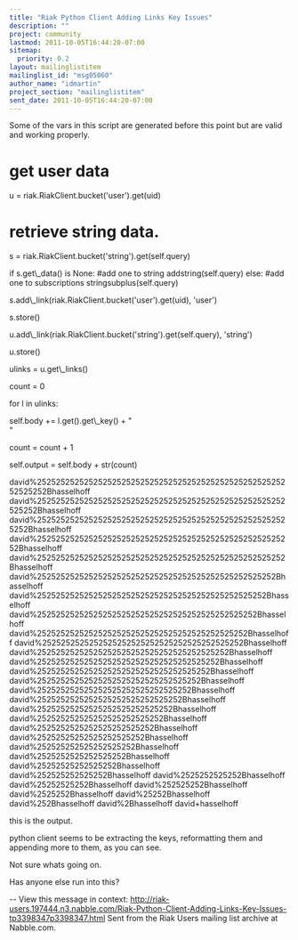 ```yaml
---
title: "Riak Python Client Adding Links Key Issues"
description: ""
project: community
lastmod: 2011-10-05T16:44:20-07:00
sitemap:
  priority: 0.2
layout: mailinglistitem
mailinglist_id: "msg05060"
author_name: "idmartin"
project_section: "mailinglistitem"
sent_date: 2011-10-05T16:44:20-07:00
---
```



Some of the vars in this script are generated before this point but are valid
and working properly.

 # get user data
 u = riak.RiakClient.bucket('user').get(uid)
 
 # retrieve string data. 
 s = riak.RiakClient.bucket('string').get(self.query) 
 
 
 if s.get\\_data() is None:
 #add one to string
 addstring(self.query)
 else:
 #add one to subscriptions
 stringsubplus(self.query)
 
 
 s.add\\_link(riak.RiakClient.bucket('user').get(uid), 'user')
 
 s.store()
 
 u.add\\_link(riak.RiakClient.bucket('string').get(self.query), 
'string') 
 
 u.store() 
 
 ulinks = u.get\\_links() 
 
 count = 0
 
 for l in ulinks:
 
 self.body += l.get().get\\_key() + "  
"
 
 count = count + 1
 
 self.output = self.body + str(count)


david%2525252525252525252525252525252525252525252525252525252525252Bhasselhoff
david%25252525252525252525252525252525252525252525252525252525252Bhasselhoff
david%252525252525252525252525252525252525252525252525252525252Bhasselhoff
david%2525252525252525252525252525252525252525252525252525252Bhasselhoff
david%25252525252525252525252525252525252525252525252525252Bhasselhoff
david%252525252525252525252525252525252525252525252525252Bhasselhoff
david%2525252525252525252525252525252525252525252525252Bhasselhoff
david%25252525252525252525252525252525252525252525252Bhasselhoff
david%252525252525252525252525252525252525252525252Bhasselhoff
david%2525252525252525252525252525252525252525252Bhasselhoff
david%25252525252525252525252525252525252525252Bhasselhoff
david%252525252525252525252525252525252525252Bhasselhoff
david%2525252525252525252525252525252525252Bhasselhoff
david%25252525252525252525252525252525252Bhasselhoff
david%252525252525252525252525252525252Bhasselhoff
david%2525252525252525252525252525252Bhasselhoff
david%25252525252525252525252525252Bhasselhoff
david%252525252525252525252525252Bhasselhoff
david%2525252525252525252525252Bhasselhoff
david%25252525252525252525252Bhasselhoff
david%252525252525252525252Bhasselhoff
david%2525252525252525252Bhasselhoff
david%25252525252525252Bhasselhoff
david%252525252525252Bhasselhoff
david%2525252525252Bhasselhoff
david%25252525252Bhasselhoff
david%252525252Bhasselhoff
david%2525252Bhasselhoff
david%25252Bhasselhoff
david%252Bhasselhoff
david%2Bhasselhoff
david+hasselhoff

this is the output.

python client seems to be extracting the keys, reformatting them and
appending more to them, as you can see.

Not sure whats going on. 

Has anyone else run into this?

--
View this message in context: 
http://riak-users.197444.n3.nabble.com/Riak-Python-Client-Adding-Links-Key-Issues-tp3398347p3398347.html
Sent from the Riak Users mailing list archive at Nabble.com.

